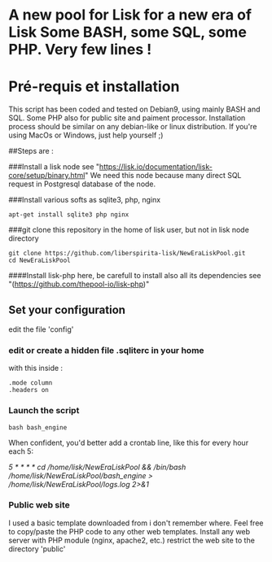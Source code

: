 A new pool for Lisk for a new era of Lisk
Some BASH, some SQL, some PHP. Very few lines !
=======

# Pré-requis et installation
This script has been coded and tested on Debian9, using mainly BASH and SQL. Some PHP also for public site and paiment processor. Installation process should be similar on any debian-like or linux distribution. If you're using MacOs or Windows, just help yourself ;)

##Steps are :

###Install a lisk node
see "https://lisk.io/documentation/lisk-core/setup/binary.html"
We need this node because many direct SQL request in Postgresql database of the node.

###Install various softs as sqlite3, php, nginx 

	apt-get install sqlite3 php nginx

###git clone this repository in the home of lisk user, but not in lisk node directory

	git clone https://github.com/liberspirita-lisk/NewEraLiskPool.git
	cd NewEraLiskPool

####Install lisk-php here, be carefull to install also all its dependencies
see "(https://github.com/thepool-io/lisk-php)" 

## Set your configuration
edit the file 'config'

### edit or create a hidden file .sqliterc in your home
with this inside :

	.mode column
	.headers on

### Launch the script 

	bash bash_engine
When confident, you'd better add a crontab line, like this for every hour each 5:

*5 * * * * cd /home/lisk/NewEraLiskPool && /bin/bash /home/lisk/NewEraLiskPool/bash_engine > /home/lisk/NewEraLiskPool/logs.log 2>&1*

### Public web site
I used a basic template downloaded from i don't remember where. Feel free to copy/paste the PHP code to any other web templates.
Install any web server with PHP module (nginx, apache2, etc.)
restrict the web site to the directory 'public'
